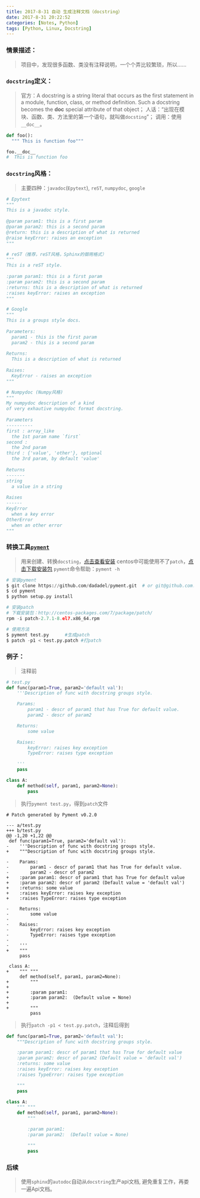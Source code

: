 ```yaml
---
title: 2017-8-31 自动 生成注释文档（docstring）
date: 2017-8-31 20:22:52
categories: [Notes, Python]
tags: [Python, Linux, Docstring]
---
```


### 情景描述：
> 项目中，发现很多函数、类没有注释说明，一个个弄比较繁琐，所以……

<!--more-->
###  `docstring`定义：
> 官方：A docstring is a string literal that occurs as the first statement in a module, function, class, or method definition. Such a docstring becomes the __doc__ special attribute of that object；
> 人话：“出现在模块、函数、类、方法里的第一个语句，就叫做`docsting`”；
> 调用：使用`__doc__`。
```python
def foo():
  """ This is function foo"""

foo.__doc__
#  This is function foo
```

### `docstring`风格：
> 主要四种：`javadoc`(`Epytext`), `reST`, `numpydoc`, `google`
 
```python
# Epytext
"""
This is a javadoc style.
 
@param param1: this is a first param
@param param2: this is a second param
@return: this is a description of what is returned
@raise keyError: raises an exception
"""

# reST（推荐，reST风格，Sphinx的御用格式）
"""
This is a reST style.
 
:param param1: this is a first param
:param param2: this is a second param
:returns: this is a description of what is returned
:raises keyError: raises an exception
"""

# Google
"""
This is a groups style docs.
 
Parameters:
  param1 - this is the first param
  param2 - this is a second param
 
Returns:
  This is a description of what is returned
 
Raises:
  KeyError - raises an exception
"""

# Numpydoc (Numpy风格)
"""
My numpydoc description of a kind
of very exhautive numpydoc format docstring.
 
Parameters
----------
first : array_like
  the 1st param name `first`
second :
  the 2nd param
third : {'value', 'other'}, optional
  the 3rd param, by default 'value'
 
Returns
-------
string
  a value in a string
 
Raises
------
KeyError
  when a key error
OtherError
  when an other error
"""
```
### 转换工具[`pyment`](https://github.com/dadadel/pyment)
> 用来创建、转换`docsting`，[点击查看安装](https://github.com/dadadel/pyment)
> centos中可能使用不了`patch`，[点击下载安装包](http://centos-packages.com/7/package/patch/)
> `pyment`命令帮助：`pyment -h`

```python
# 安装pyment
$ git clone https://github.com/dadadel/pyment.git  # or git@github.com:dadadel/pyment.git
$ cd pyment
$ python setup.py install

# 安装patch
# 下载安装包：http://centos-packages.com/7/package/patch/
rpm -i patch-2.7.1-8.el7.x86_64.rpm

# 使用方法
$ pyment test.py      #生成patch
$ patch -p1 < test.py.patch #打patch
```

### 例子：
> 注释前
```python
# test.py
def func(param1=True, param2='default val'):
    '''Description of func with docstring groups style.

    Params:
        param1 - descr of param1 that has True for default value.
        param2 - descr of param2

    Returns:
        some value

    Raises:
        keyError: raises key exception
        TypeError: raises type exception

    '''
    pass

class A:
    def method(self, param1, param2=None):
        pass
```

>执行`pyment test.py`，得到`patch`文件
```
# Patch generated by Pyment v0.2.0

--- a/test.py
+++ b/test.py
@@ -1,20 +1,22 @@
 def func(param1=True, param2='default val'):
-    '''Description of func with docstring groups style.
+    """Description of func with docstring groups style.

-    Params:
-        param1 - descr of param1 that has True for default value.
-        param2 - descr of param2
+    :param param1: descr of param1 that has True for default value
+    :param param2: descr of param2 (Default value = 'default val')
+    :returns: some value
+    :raises keyError: raises key exception
+    :raises TypeError: raises type exception

-    Returns:
-        some value
-
-    Raises:
-        keyError: raises key exception
-        TypeError: raises type exception
-
-    '''
+    """
     pass

 class A:
+    """ """
     def method(self, param1, param2=None):
+        """
+
+        :param param1:
+        :param param2:  (Default value = None)
+
+        """
         pass
```
>执行`patch -p1 < test.py.patch`，注释后得到

```python
def func(param1=True, param2='default val'):
    """Description of func with docstring groups style.

    :param param1: descr of param1 that has True for default value
    :param param2: descr of param2 (Default value = 'default val')
    :returns: some value
    :raises keyError: raises key exception
    :raises TypeError: raises type exception

    """
    pass

class A:
    """ """
    def method(self, param1, param2=None):
        """

        :param param1:
        :param param2:  (Default value = None)

        """
        pass
```

### 后续
> 使用`sphinx`的`autodoc`自动从`docstring`生产api文档, 避免重复工作，再娄一遍Api文档。